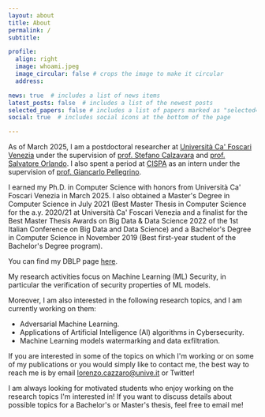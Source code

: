 ```yaml
---
layout: about
title: About
permalink: /
subtitle:

profile:
  align: right
  image: whoami.jpeg
  image_circular: false # crops the image to make it circular
  address:

news: true  # includes a list of news items
latest_posts: false  # includes a list of the newest posts
selected_papers: false # includes a list of papers marked as "selected={true}"
social: true  # includes social icons at the bottom of the page

---
```


As of March 2025, I am a postdoctoral researcher at [Università Ca' Foscari Venezia](https://www.unive.it/) under the supervision of [prof. Stefano Calzavara](https://www.dais.unive.it/~calzavara/) and [prof. Salvatore Orlando](https://www.unive.it/data/people/5592727). I also spent a period at [CISPA](https://cispa.de/en) as an intern under the supervision of [prof. Giancarlo Pellegrino](https://trouge.net/group/).

I earned my Ph.D. in Computer Science with honors from Università Ca' Foscari Venezia in March 2025. I also obtained a Master's Degree in Computer Science in July 2021 (Best Master Thesis in Computer Science for the a.y. 2020/21 at Università Ca' Foscari Venezia and a finalist for the Best Master Thesis Awards on Big Data & Data Science 2022 of the 1st Italian Conference on Big Data and Data Science) and a Bachelor's Degree in Computer Science in November 2019 (Best first-year student of the Bachelor's Degree program).

You can find my DBLP page [here](https://dblp.org/pid/294/3340.html).

My research activities focus on Machine Learning (ML) Security, in particular the verification of security properties of ML models. 

Moreover, I am also interested in the following research topics, and I am currently working on them:
- Adversarial Machine Learning.
- Applications of Artificial Intelligence (AI) algorithms in Cybersecurity.
- Machine Learning models watermarking and data exfiltration.


If you are interested in some of the topics on which I'm working or on some of my publications or you would simply like to contact me, the best way to reach me is by email [lorenzo.cazzaro@unive.it](mailto:lorenzo.cazzaro@unive.it) or Twitter!

I am always looking for motivated students who enjoy working on the research topics I'm interested in! If you want to discuss details about possible topics for a Bachelor's or Master's thesis, feel free to email me!


